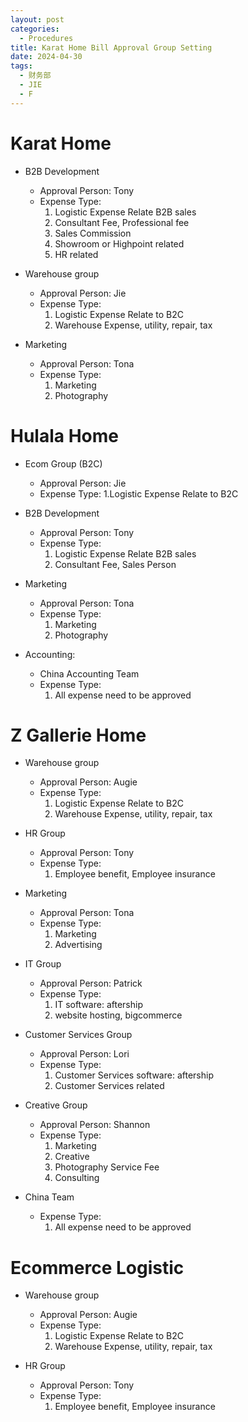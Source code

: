 ```yaml
---
layout: post
categories:
  - Procedures
title: Karat Home Bill Approval Group Setting
date: 2024-04-30
tags:
  - 财务部
  - JIE
  - F
---
```

# Karat Home

- B2B Development
	- Approval Person:  Tony
	- Expense Type:  
		1. Logistic Expense Relate B2B sales
		2. Consultant Fee, Professional fee
		3. Sales Commission
		4. Showroom or Highpoint related
		5. HR related

- Warehouse group
	- Approval Person: Jie
	- Expense Type: 
		1. Logistic Expense Relate to B2C
		2. Warehouse Expense, utility, repair, tax
		
- Marketing
	- Approval Person:  Tona
	- Expense Type:
		1. Marketing
		2. Photography
# Hulala Home

- Ecom Group (B2C)
	- Approval Person: Jie
	- Expense Type: 
		1.Logistic Expense Relate to B2C


- B2B Development
	- Approval Person:  Tony
	- Expense Type:  
		1. Logistic Expense Relate B2B sales
		2. Consultant Fee, Sales Person

- Marketing
	- Approval Person:  Tona
	- Expense Type:
		1. Marketing
		2. Photography

- Accounting:
	- China Accounting Team
	- Expense Type:  
		1. All expense need to be approved
# Z Gallerie Home

- Warehouse group
	- Approval Person: Augie
	- Expense Type: 
		1. Logistic Expense Relate to B2C
		2. Warehouse Expense, utility, repair, tax

- HR Group
	- Approval Person:  Tony
	- Expense Type:  
		1. Employee benefit, Employee insurance

- Marketing
	- Approval Person:  Tona
	- Expense Type:
		1. Marketing
		2. Advertising

- IT Group
	- Approval Person:  Patrick
	- Expense Type:
		1. IT software: aftership
		2. website hosting, bigcommerce
	
- Customer Services Group
	- Approval Person:  Lori
	- Expense Type:
		1. Customer Services software: aftership
		2. Customer Services related

- Creative Group
	- Approval Person:  Shannon
	- Expense Type:
		1. Marketing
		2. Creative
		3. Photography Service Fee
		4. Consulting

- China Team
	- Expense Type:  
		1. All expense need to be approved

# Ecommerce Logistic

- Warehouse group
	- Approval Person: Augie
	- Expense Type: 
		1. Logistic Expense Relate to B2C
		2. Warehouse Expense, utility, repair, tax

- HR Group
	- Approval Person:  Tony
	- Expense Type:  
		1. Employee benefit, Employee insurance
